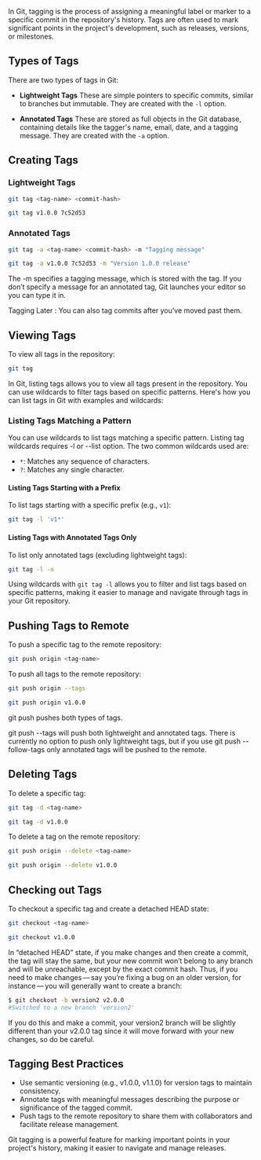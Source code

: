 In Git, tagging is the process of assigning a meaningful label or marker to a specific commit in the repository's history. Tags are often used to mark significant points in the project's development, such as releases, versions, or milestones. 

## **Types of Tags**

There are two types of tags in Git:

- **Lightweight Tags** These are simple pointers to specific commits, similar to branches but immutable. They are created with the `-l` option.
  
- **Annotated Tags** These are stored as full objects in the Git database, containing details like the tagger's name, email, date, and a tagging message. They are created with the `-a` option.

## **Creating Tags**

### Lightweight Tags
```bash
git tag <tag-name> <commit-hash>
```
```bash
git tag v1.0.0 7c52d53
```
### Annotated Tags
```bash
git tag -a <tag-name> <commit-hash> -m "Tagging message"
```
```bash
git tag -a v1.0.0 7c52d53 -m "Version 1.0.0 release"
```
The -m specifies a tagging message, which is stored with the tag. If you don’t specify a message for an annotated tag, Git launches your editor so you can type it in.

Tagging Later : You can also tag commits after you’ve moved past them.

## **Viewing Tags**

To view all tags in the repository:
```bash
git tag
```
In Git, listing tags allows you to view all tags present in the repository. You can use wildcards to filter tags based on specific patterns. Here's how you can list tags in Git with examples and wildcards:

### **Listing Tags Matching a Pattern**

You can use wildcards to list tags matching a specific pattern. Listing tag wildcards requires -l or --list option. The two common wildcards used are:

- `*`: Matches any sequence of characters.
- `?`: Matches any single character.

#### Listing Tags Starting with a Prefix

To list tags starting with a specific prefix (e.g., `v1`):
```bash
git tag -l 'v1*'
```

#### **Listing Tags with Annotated Tags Only**

To list only annotated tags (excluding lightweight tags):
```bash
git tag -l -n
```

Using wildcards with `git tag -l` allows you to filter and list tags based on specific patterns, making it easier to manage and navigate through tags in your Git repository.

## **Pushing Tags to Remote**

To push a specific tag to the remote repository:
```bash
git push origin <tag-name>
```

To push all tags to the remote repository:
```bash
git push origin --tags
```

```bash
git push origin v1.0.0
```

git push pushes both types of tags.

git push <remote> --tags will push both lightweight and annotated tags. There is currently no option to push only lightweight tags, but if you use git push <remote> --follow-tags only annotated tags will be pushed to the remote.

## **Deleting Tags**

To delete a specific tag:
```bash
git tag -d <tag-name>
```

```bash
git tag -d v1.0.0
```

To delete a tag on the remote repository:
```bash
git push origin --delete <tag-name>
```

```bash
git push origin --delete v1.0.0
```

## **Checking out Tags**

To checkout a specific tag and create a detached HEAD state:
```bash
git checkout <tag-name>
```

```bash
git checkout v1.0.0
```

In “detached HEAD” state, if you make changes and then create a commit, the tag will stay the same, but your new commit won’t belong to any branch and will be unreachable, except by the exact commit hash. Thus, if you need to make changes — say you’re fixing a bug on an older version, for instance — you will generally want to create a branch:

```bash
$ git checkout -b version2 v2.0.0
#Switched to a new branch 'version2'
```
If you do this and make a commit, your version2 branch will be slightly different than your v2.0.0 tag since it will move forward with your new changes, so do be careful.

## **Tagging Best Practices**

- Use semantic versioning (e.g., v1.0.0, v1.1.0) for version tags to maintain consistency.
- Annotate tags with meaningful messages describing the purpose or significance of the tagged commit.
- Push tags to the remote repository to share them with collaborators and facilitate release management.

Git tagging is a powerful feature for marking important points in your project's history, making it easier to navigate and manage releases. 